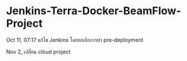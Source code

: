 # Jenkins-Terra-Docker-BeamFlow-Project

Oct 11, 07:17 แก้ไข Jenkins โดยยกเลิกการทำ  pre-deployment

Nov 2, เปลี่ยน cloud project

